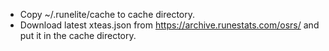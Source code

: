 - Copy ~/.runelite/cache to cache directory.
- Download latest xteas.json from https://archive.runestats.com/osrs/ and put it in the cache directory.
